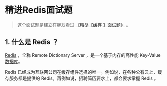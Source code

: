 # 精进Redis面试题



> 这个面试题是建立在胖友看过 [《精尽【缓存 】面试题》](http://svip.iocoder.cn/Cache/Interview) 。





## 1. 什么是 Redis ？

[Redis](http://lib.csdn.net/base/redis) ，全称 Remote Dictionary Server ，是一个基于内存的高性能 Key-Value [数据库](http://lib.csdn.net/base/mysql)。

Redis 已经成为互联网公司在缓存组件选择的唯一。例如说，在各种公有云上，缓存服务都是提供的 Redis。再例如说，招聘简历要求上，都会要求掌握 Redis 。









































